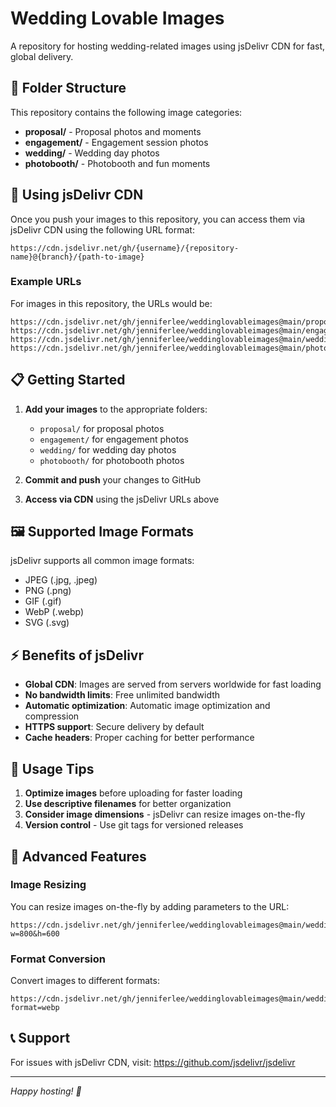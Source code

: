 # Wedding Lovable Images

A repository for hosting wedding-related images using jsDelivr CDN for fast, global delivery.

## 📁 Folder Structure

This repository contains the following image categories:

- **proposal/** - Proposal photos and moments
- **engagement/** - Engagement session photos
- **wedding/** - Wedding day photos
- **photobooth/** - Photobooth and fun moments

## 🚀 Using jsDelivr CDN

Once you push your images to this repository, you can access them via jsDelivr CDN using the following URL format:

```
https://cdn.jsdelivr.net/gh/{username}/{repository-name}@{branch}/{path-to-image}
```

### Example URLs

For images in this repository, the URLs would be:

```
https://cdn.jsdelivr.net/gh/jenniferlee/weddinglovableimages@main/proposal/image1.jpg
https://cdn.jsdelivr.net/gh/jenniferlee/weddinglovableimages@main/engagement/image2.jpg
https://cdn.jsdelivr.net/gh/jenniferlee/weddinglovableimages@main/wedding/image3.jpg
https://cdn.jsdelivr.net/gh/jenniferlee/weddinglovableimages@main/photobooth/image4.jpg
```

## 📋 Getting Started

1. **Add your images** to the appropriate folders:
   - `proposal/` for proposal photos
   - `engagement/` for engagement photos
   - `wedding/` for wedding day photos
   - `photobooth/` for photobooth photos

2. **Commit and push** your changes to GitHub

3. **Access via CDN** using the jsDelivr URLs above

## 🖼️ Supported Image Formats

jsDelivr supports all common image formats:
- JPEG (.jpg, .jpeg)
- PNG (.png)
- GIF (.gif)
- WebP (.webp)
- SVG (.svg)

## ⚡ Benefits of jsDelivr

- **Global CDN**: Images are served from servers worldwide for fast loading
- **No bandwidth limits**: Free unlimited bandwidth
- **Automatic optimization**: Automatic image optimization and compression
- **HTTPS support**: Secure delivery by default
- **Cache headers**: Proper caching for better performance

## 📝 Usage Tips

1. **Optimize images** before uploading for faster loading
2. **Use descriptive filenames** for better organization
3. **Consider image dimensions** - jsDelivr can resize images on-the-fly
4. **Version control** - Use git tags for versioned releases

## 🔧 Advanced Features

### Image Resizing

You can resize images on-the-fly by adding parameters to the URL:

```
https://cdn.jsdelivr.net/gh/jenniferlee/weddinglovableimages@main/wedding/image.jpg?w=800&h=600
```

### Format Conversion

Convert images to different formats:

```
https://cdn.jsdelivr.net/gh/jenniferlee/weddinglovableimages@main/wedding/image.jpg?format=webp
```

## 📞 Support

For issues with jsDelivr CDN, visit: https://github.com/jsdelivr/jsdelivr

---

*Happy hosting! 📸* 